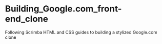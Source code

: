 # Building_Google.com_front-end_clone
Following Scrimba HTML and CSS guides to building a stylized Google.com clone

